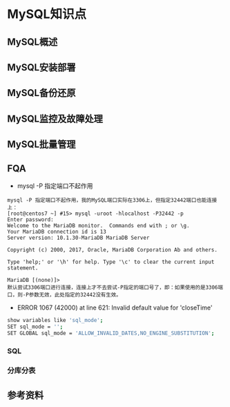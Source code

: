 # MySQL知识点
## MySQL概述
## MySQL安装部署
## MySQL备份还原
## MySQL监控及故障处理
## MySQL批量管理
## FQA
- mysql -P 指定端口不起作用
``` text
mysql -P 指定端口不起作用，我的MySQL端口实际在3306上，但指定32442端口也能连接上：
[root@centos7 ~] #15> mysql -uroot -hlocalhost -P32442 -p
Enter password: 
Welcome to the MariaDB monitor.  Commands end with ; or \g.
Your MariaDB connection id is 13
Server version: 10.1.30-MariaDB MariaDB Server

Copyright (c) 2000, 2017, Oracle, MariaDB Corporation Ab and others.

Type 'help;' or '\h' for help. Type '\c' to clear the current input statement.

MariaDB [(none)]> 
默认尝试3306端口进行连接，连接上才不去尝试-P指定的端口号了，即：如果使用的是3306端口，则-P参数无效，此处指定的32442没有生效。
```
- ERROR 1067 (42000) at line 621: Invalid default value for 'closeTime'							
``` bash 
show variables like 'sql_mode';
SET sql_mode = '';
SET GLOBAL sql_mode = 'ALLOW_INVALID_DATES,NO_ENGINE_SUBSTITUTION';
```

### SQL
### 分库分表
## 参考资料
